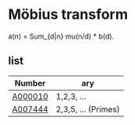 # Möbius transform

a(n) = Sum_{d|n} mu(n/d) * b(d).

## list

| Number | ary |
| ----- | ----- |
| [A000010](https://oeis.org/A000010) | 1,2,3, ... |
| [A007444](https://oeis.org/A007444) | 2,3,5, ... (Primes) |
